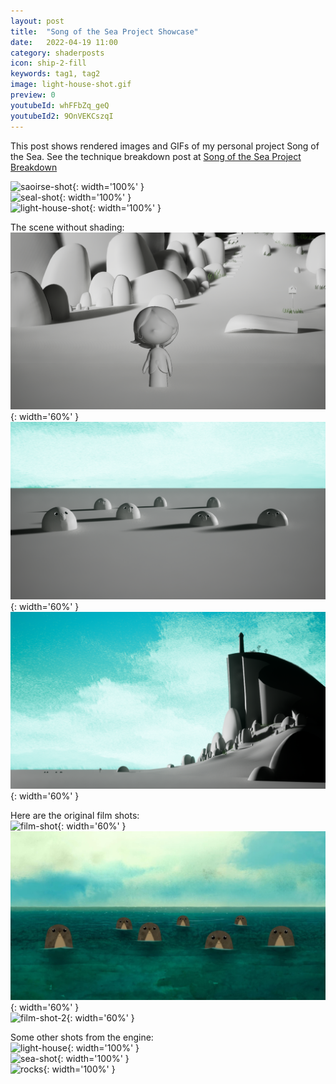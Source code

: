 ```yaml
---
layout: post
title:  "Song of the Sea Project Showcase"
date:   2022-04-19 11:00
category: shaderposts
icon: ship-2-fill
keywords: tag1, tag2
image: light-house-shot.gif
preview: 0
youtubeId: whFFbZq_geQ
youtubeId2: 9OnVEKCszqI
---
```


This post shows rendered images and GIFs of my personal project Song of the Sea. See the technique breakdown post at [Song of the Sea Project Breakdown](https://tianc377.github.io/shaderposts/2022/SongOfTheSeaProject.html)

![saoirse-shot](/post-img/shaderposts/song-of-the-sea/saoirse.gif){: width='100%' }<br />
![seal-shot](/post-img/shaderposts/song-of-the-sea/seal-shot.gif){: width='100%' }<br />
![light-house-shot](/post-img/shaderposts/song-of-the-sea/light-house-shot.gif){: width='100%' }<br />

The scene without shading:<br />
![unshaded](/post-img/shaderposts/song-of-the-sea/unshaded-1.png){: width='60%' }<br />
![unshaded](/post-img/shaderposts/song-of-the-sea/unshaded-3.png){: width='60%' }<br />
![unshaded](/post-img/shaderposts/song-of-the-sea/unshaded-2.png){: width='60%' }<br />


Here are the original film shots:<br />
![film-shot](/post-img/shaderposts/song-of-the-sea/film-shot.png){: width='60%' }<br />
![seal-shot-film](/post-img/shaderposts/song-of-the-sea/seal-shot-film.jpg){: width='60%' }<br />
![film-shot-2](/post-img/shaderposts/song-of-the-sea/film-shot-2.png){: width='60%' }<br />


Some other shots from the engine:<br />
![light-house](/post-img/shaderposts/song-of-the-sea/light-house.gif){: width='100%' }<br />
![sea-shot](/post-img/shaderposts/song-of-the-sea/sea-shot.gif){: width='100%' }<br />
![rocks](/post-img/shaderposts/song-of-the-sea/rocks.gif){: width='100%' }<br />
